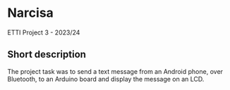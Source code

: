 # Narcisa
ETTI Project 3 - 2023/24

## Short description

The project task was to send a text message from an Android phone,
over Bluetooth, to an Arduino board and display the message on an LCD.

